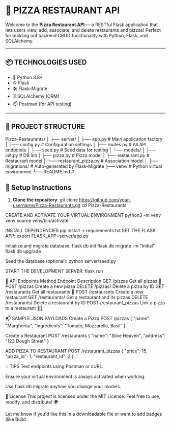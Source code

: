 # 🍕 PIZZA RESTAURANT API

Welcome to the **Pizza Restaurant API** — a RESTful Flask application that lets users view, add, associate, and delete restaurants and pizzas! Perfect for building out backend CRUD functionality with Python, Flask, and SQLAlchemy.

---

## 📦 TECHNOLOGIES USED

- 🐍 Python 3.8+
- ⚙️ Flask
- 🛠️ Flask-Migrate
- 🗄️ SQLAlchemy (ORM)
- 📫 Postman (for API testing)

---

## 📁 PROJECT STRUCTURE

Pizza-Restaurants/
│
├── server/
│ ├── app.py # Main application factory
│ ├── config.py # Configuration settings
│ ├── routes.py # All API endpoints
│ ├── seed.py # Seed data for testing
│ └── models/
│ ├── init.py # DB init
│ ├── pizza.py # Pizza model
│ ├── restaurant.py # Restaurant model
│ └── restaurant_pizza.py # Association model
│
├── migrations/ # Auto-generated by Flask-Migrate
├── venv/ # Python virtual environment
└── README.md #



## 🔌 Setup Instructions

1. **Clone the repository**:
   git clone https://github.com/your-username/Pizza-Restaurants.git
   cd Pizza-Restaurants

CREATE AND ACTIVATE YOUR VIRTUAL ENVIRONMENT
python3 -m venv venv
source venv/bin/activate

INSTALL DEPENDENCIES
pip install -r requirements.txt
SET THE FLASK APP:
export FLASK_APP=server/app.py

Initialize and migrate database:
flask db init
flask db migrate -m "Initial"
flask db upgrade

Seed the database (optional):
python server/seed.py

START THE DEVELOPMENT SERVER:
flask run


🧪 API Endpoints
Method	Endpoint	Description
GET	/pizzas	Get all pizzas 🍕
POST	/pizzas	Create a new pizza
DELETE	/pizzas/<id>	Delete a pizza by ID
GET	/restaurants	Get all restaurants 🏬
POST	/restaurants	Create a new restaurant
GET	/restaurants/<id>	Get a restaurant and its pizzas
DELETE	/restaurants/<id>	Delete a restaurant by ID
POST	/restaurant_pizzas	Link a pizza to a restaurant 🍕🏬


📬 SAMPLE JSON PAYLOADS
Create a Pizza
POST /pizzas
{
  "name": "Margherita",
  "ingredients": "Tomato, Mozzarella, Basil"
}

Create a Restaurant
POST /restaurants
{
  "name": "Slice Heaven",
  "address": "123 Dough Street"
}

ADD PIZZA TO RESTAURANT
POST /restaurant_pizzas
{
  "price": 15,
  "pizza_id": 1,
  "restaurant_id": 2
}

💡 TIPS
Test endpoints using Postman or cURL.

Ensure your virtual environment is always activated when working.

Use flask db migrate anytime you change your models.


🧼 License
This project is licensed under the MIT License.
Feel free to use, modify, and distribute! 🌍

Let me know if you'd like this in a downloadable file or want to add badges (like Build 